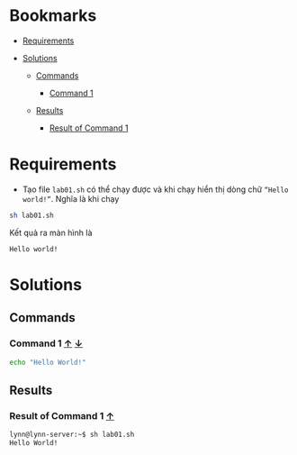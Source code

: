<a name="bookmarks"/>

# Bookmarks

- [Requirements](#requirements)

- [Solutions](#solutions)

	- [Commands](#commands)
		- [Command 1](#command-1)

	- [Results](#results)
		- [Result of Command 1](#result-1)

<a name="requirements"/>

# Requirements

- Tạo file `lab01.sh` có thể chạy được và khi chạy hiển thị dòng chữ `“Hello world!”`. Nghĩa là khi chạy

```sh
sh lab01.sh
```

Kết quả ra màn hình là

```
Hello world!
```

<a name="solutions"/>

# Solutions 

<a name="commands"/>

## Commands

<a name="command-1"/>

### Command 1 [↑](#bookmarks) [↓](#result-1)

```sh
echo "Hello World!"
```

<a name="results"/>

## Results

<a name="result-1"/>

### Result of Command 1 [↑](#command-1)

```sh
lynn@lynn-server:~$ sh lab01.sh
Hello World!
```

